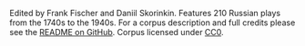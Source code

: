 Edited by Frank Fischer and Daniil Skorinkin. Features 210 Russian plays from the 1740s to the 1940s. For a corpus description and full credits please see the [README on GitHub](https://github.com/dracor-org/rusdracor). Corpus licensed under [CC0](https://creativecommons.org/share-your-work/public-domain/cc0/).